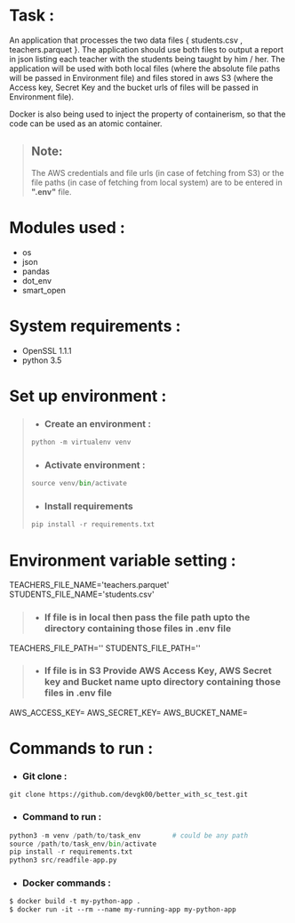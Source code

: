 # **Task :**
An application that processes the two data files { students.csv , teachers.parquet }. The application should use both files to output a report in json listing each teacher with the students being taught by him / her.
The application will be used with both local files (where the absolute file paths will be passed in Environment file) and files stored in aws S3 (where the Access key, Secret Key and the bucket urls of files will be passed in Environment file).


Docker is also being used to inject the property of containerism, so that the code can be used as an atomic container.

> ## Note:
>   The AWS credentials and file urls (in case of fetching from S3) or the file paths (in case of fetching from local system) are to be entered in **".env"** file.
 

# **Modules used :**
- os
- json
- pandas
- dot_env
- smart_open
 

# **System requirements :**
- OpenSSL 1.1.1
- python 3.5


# **Set up environment :**
> - ### **Create an environment :**
> ```python
> python -m virtualenv venv
> ```
> 
>  
> - ### **Activate environment :**
> ```python
> source venv/bin/activate
> ```
> 
>  
> - ### **Install requirements**
> ```python
> pip install -r requirements.txt
> ```


# Environment variable setting :
TEACHERS_FILE_NAME='teachers.parquet'
STUDENTS_FILE_NAME='students.csv'

> - ### If file is in local then pass the file path upto the directory containing those files in .env file
TEACHERS_FILE_PATH=''
STUDENTS_FILE_PATH=''

> - ### If file is in S3 Provide AWS Access Key, AWS Secret key and Bucket name upto directory containing those files in .env file 
AWS_ACCESS_KEY=
AWS_SECRET_KEY=
AWS_BUCKET_NAME=


# **Commands to run :**
- ### **Git clone** :
```git
git clone https://github.com/devgk00/better_with_sc_test.git
```

- ### **Command to run :**
```python
python3 -m venv /path/to/task_env        # could be any path
source /path/to/task_env/bin/activate
pip install -r requirements.txt
python3 src/readfile-app.py
```


- ### **Docker commands :**
```dockerfile
$ docker build -t my-python-app .
$ docker run -it --rm --name my-running-app my-python-app
```
